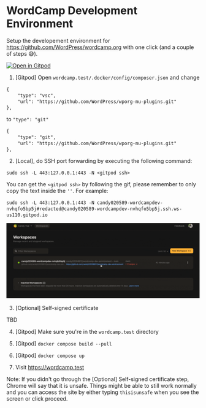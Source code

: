 # WordCamp Development Environment

Setup the developement environment for https://github.com/WordPress/wordcamp.org with one click (and a couple of steps 😅).

[![Open in Gitpod](https://gitpod.io/button/open-in-gitpod.svg)](https://gitpod.io/#https://github.com/candy02058912/wordcamp-dev-environment)

1. [Gitpod] Open `wordcamp.test/.docker/config/composer.json` and change
```
{
    "type": "vsc",
    "url": "https://github.com/WordPress/wporg-mu-plugins.git"
},
```

to `"type": "git"`

```
{
    "type": "git",
    "url": "https://github.com/WordPress/wporg-mu-plugins.git"
},
```

2. [Local], do SSH port forwarding by executing the following command:
```
sudo ssh -L 443:127.0.0.1:443 -N <gitpod ssh>
```

You can get the `<gitpod ssh>` by following the gif, please remember to only copy the text inside the `''`.
For example:
```
sudo ssh -L 443:127.0.0.1:443 -N candy020589-wordcampdev-nvhqfo5bp5j#redacted@candy020589-wordcampdev-nvhqfo5bp5j.ssh.ws-us110.gitpod.io
```

![gitpod-ssh](./gitpod-ssh.gif)

3. [Optional] Self-signed certificate

TBD

4. [Gitpod] Make sure you're in the `wordcamp.test` directory

5. [Gitpod] `docker compose build --pull`

6. [Gitpod] `docker compose up`

7. Visit https://wordcamp.test

Note: If you didn't go through the [Optional] Self-signed certificate step, Chrome will say that it is unsafe. Things might be able to still work normally and you can access the site by either typing `thisisunsafe` when you see the screen or click proceed.